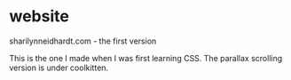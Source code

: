 website
=======

sharilynneidhardt.com - the first version

This is the one I made when I was first learning CSS. The parallax scrolling version is under coolkitten.
